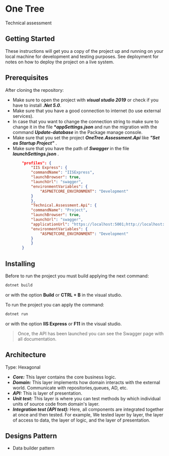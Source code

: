 # One Tree
Technical assessment 

## Getting Started

These instructions will get you a copy of the project up and running on your local machine for development and testing purposes. See deployment for notes on how to deploy the project on a live system.

## Prerequisites

After cloning the repository:
 * Make sure to open the project with __*visual studio 2019*__ or check if you have to install __*.Net 5.0*__.
 * Make sure that you have a good connection to internet (to use external services).
 * In case that you want to change the connection string to make sure to change it 
   in the file __**appSettings.json*__ and run the migration with the command __*Update-database*__ in the  Package manage console.
 * Make sure that you set the project __*OneTree.Assessment.Api*__ like __*"Set as Startup Project"*__ .
 * Make sure that you have the path of __*Swagger*__ in the file __*launchSettings.json*__ .
    ```json
        "profiles": {
            "IIS Express": {
            "commandName": "IISExpress",
            "launchBrowser": true,
            "launchUrl": "swagger",
            "environmentVariables": {
                "ASPNETCORE_ENVIRONMENT": "Development"
            }
            },
            "Technical.Assessment.Api": {
            "commandName": "Project",
            "launchBrowser": true,
            "launchUrl": "swagger",
            "applicationUrl": "https://localhost:5001;http://localhost:5000",
            "environmentVariables": {
                "ASPNETCORE_ENVIRONMENT": "Development"
            }
            }
        }
    ```

## Installing

Before to run the project you must build applying the next command:
```bash
dotnet build
```
or with the option **Build** or __CTRL + B__ in the visual studio.

To run the project you can apply the command:
```bash
dotnet run
``` 
or with the option **IIS Express** or __F11__ in the visual studio.


>Once, the API has been launched you can see the Swagger page with all documentation.

## Architecture

Type: Hexagonal 

 * __*Core:*__ This layer contains the core business logic.
 * __*Domain:*__ This layer implements how domain interacts with the external world. Communicate with repositories,queues, AD, etc.
 * __*API:*__ This is layer of presentation.
 * __*Unit test:*__ This layer is where you can test methods by which individual units of source code from domain's layer.
 * __*Integration test (API test):*__ Here, all components are integrated together at once and then tested. For example, We tested layer by layer, the layer of access to data, the layer of logic, and the layer of presentation.

 ## Designs Pattern
 
 * Data builder pattern


